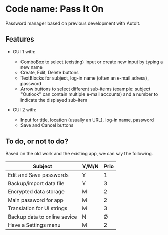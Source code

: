 # Code name: Pass It On

Password manager based on previous development with AutoIt.

## Features

- GUI 1 with:
  - ComboBox to select (existing) input or create new input by typing a new name
  - Create, Edit, Delete buttons
  - TextBlocks for subject, log-in name (often an e-mail adress), password
  - Arrow buttons to select different sub-items (example: subject "Outlook" can contain multiple e-mail accounts) and a number to indicate the displayed sub-item

- GUI 2 with:
  - Input for title, location (usually an URL), log-in name, password
  - Save and Cancel buttons

## To do, or not to do?

Based on the old work and the existing app, we can say the following.

| Subject                      | Y/M/N | Prio |
|------------------------------|-------|------|
| Edit and Save passwords      | Y     | 1    |
| Backup/import data file      | Y     | 3    |
| Encrypted data storage       | M     | 2    |
| Main password for app        | M     | 2    |
| Translation for UI strings   | M     | 3    |
| Backup data to online sevice | N     | Ø    |
| Have a Settings menu         | M     | 2    |
